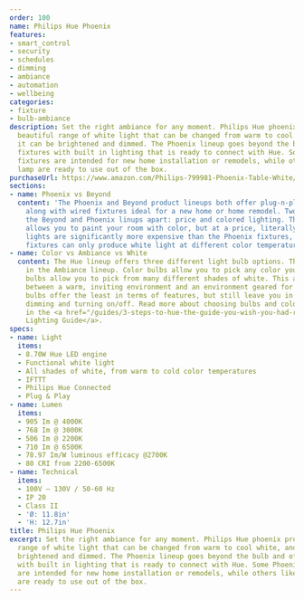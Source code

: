 ```yaml
---
order: 100
name: Philips Hue Phoenix
features:
- smart_control
- security
- schedules
- dimming
- ambiance
- automation
- wellbeing
categories:
- fixture
- bulb-ambiance
description: Set the right ambiance for any moment. Philips Hue phoenix produces a
  beautiful range of white light that can be changed from warm to cool white, and
  it can be brightened and dimmed. The Phoenix lineup goes beyond the bulb and offers
  fixtures with built in lighting that is ready to connect with Hue. Some Phoenix
  fixtures are intended for new home installation or remodels, while others like this
  lamp are ready to use out of the box.
purchaseUrl: https://www.amazon.com/Philips-799981-Phoenix-Table-White/dp/B00W1KYAZ8?tag=meethue-20
sections:
- name: Phoenix vs Beyond
  content: 'The Phoenix and Beyond product lineups both offer plug-n-play table lamps
    along with wired fixtures ideal for a new home or home remodel. Two things set
    the Beyond and Phoenix linups apart: price and colored lighting. The Beyond lineup
    allows you to paint your room with color, but at a price, literally. The Beyond
    lights are significantly more expensive than the Phoenix fixtures, but the Phoenix
    fixtures can only produce white light at different color temperatures.'
- name: Color vs Ambiance vs White
  content: The Hue lineup offers three different light bulb options. This lamp falls
    in the Ambiance lineup. Color bulbs allow you to pick any color you want. Ambiance
    bulbs allow you to pick from many different shades of white. This allows flexibilty
    between a warm, inviting environment and an environment geared for focus. White
    bulbs offer the least in terms of features, but still leave you in control for
    dimming and turning on/off. Read more about choosing bulbs and color temperature
    in the <a href="/guides/3-steps-to-hue-the-guide-you-wish-you-had-read-first/">Hue
    Lighting Guide</a>.
specs:
- name: Light
  items:
  - 8.70W Hue LED engine
  - Functional white light
  - All shades of white, from warm to cold color temperatures
  - IFTTT
  - Philips Hue Connected
  - Plug & Play
- name: Lumen
  items:
  - 905 Im @ 4000K
  - 768 Im @ 3000K
  - 506 Im @ 2200K
  - 710 Im @ 6500K
  - 78.97 Im/W luminous efficacy @2700K
  - 80 CRI from 2200-6500K
- name: Technical
  items:
  - 100V – 130V / 50-60 Hz
  - IP 20
  - Class II
  - 'Ø: 11.8in'
  - 'H: 12.7in'
title: Philips Hue Phoenix
excerpt: Set the right ambiance for any moment. Philips Hue phoenix produces a beautiful
  range of white light that can be changed from warm to cool white, and it can be
  brightened and dimmed. The Phoenix lineup goes beyond the bulb and offers fixtures
  with built in lighting that is ready to connect with Hue. Some Phoenix fixtures
  are intended for new home installation or remodels, while others like this lamp
  are ready to use out of the box.
---
```

